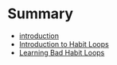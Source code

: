 # Summary

* [introduction](README.md)
* [Introduction to Habit Loops](introduction_to_habit_loops.md)
* [Learning Bad Habit Loops](learning_bad_habit_loops.md)

